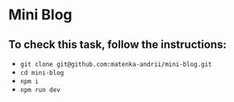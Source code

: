 # Mini Blog

## To check this task, follow the instructions:

+ `git clone git@github.com:matenka-andrii/mini-blog.git`
+ `cd mini-blog`
+ `npm i`
+ `npm run dev`

